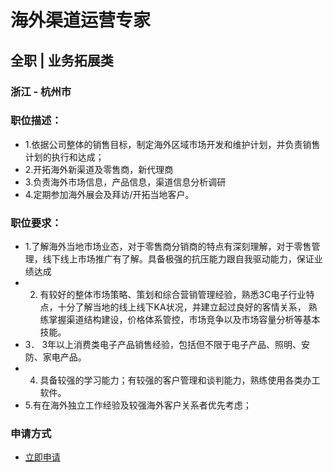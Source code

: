
# 海外渠道运营专家
## 全职  |  业务拓展类
### 浙江 - 杭州市

### 职位描述：
- 1.依据公司整体的销售目标，制定海外区域市场开发和维护计划，并负责销售计划的执行和达成；
- 2.开拓海外新渠道及零售商，新代理商
- 3.负责海外市场信息，产品信息，渠道信息分析调研
- 4.定期参加海外展会及拜访/开拓当地客户。

### 职位要求：
- 1.了解海外当地市场业态，对于零售商分销商的特点有深刻理解，对于零售管理，线下线上市场推广有了解。具备极强的抗压能力跟自我驱动能力，保证业绩达成
- 2. 有较好的整体市场策略、策划和综合营销管理经验，熟悉3C电子行业特点，十分了解当地的线上线下KA状况，并建立起过良好的客情关系， 熟练掌握渠道结构建设，价格体系管控，市场竞争以及市场容量分析等基本技能。
- 3． 3年以上消费类电子产品销售经验，包括但不限于电子产品、照明、安防、家电产品。
- 4. 具备较强的学习能力；有较强的客户管理和谈判能力，熟练使用各类办工软件。
- 5.有在海外独立工作经验及较强海外客户关系者优先考虑；
### 申请方式
- <a href="mailto:hr@tuya.com" title=yourName-海外渠道运营专家>立即申请</a>